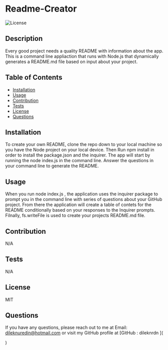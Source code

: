 # Readme-Creator
  ![License](https://img.shields.io/badge/License-MIT-blue.svg)
  ## Description
  Every good project needs a quality README with information about the app. This is a command line appliaction	that	runs with Node.js that dynamically generates a README.md file based on input about your project.

  ## Table of Contents
  - [Installation](#installation)
  - [Usage](#usage)
  - [Contribution](#contribution)
  - [Tests](#tests)
  - [License](#license)
  - [Questions](#questions)
  
  ## Installation
  To create your own README, clone the repo down to your local machine so you have the Node project on your local device. Then Run npm install in order to install the package.json and the inquirer. The app will start by running the node index.js       in the command line.       Answer the questions in your command line to generate the README.  

  ## Usage

  When you run node index.js , the application uses the inquirer package to prompt you in the command line with series of questions about your GitHub  project. From there the application will create a table of contets for the README conditionally based on your responses to the Inquirer prompts. Filnally, fs.writeFile is used to create your projects README.md file. 

  ## Contribution

  N/A

  ## Tests

  N/A

  ## License

  MIT

  ## Questions

  If you have any questions, please reach out to me at Email: dileknuredin@hotmail.com or visit my GitHub profile at [GitHub : dileknrdn ](

  )